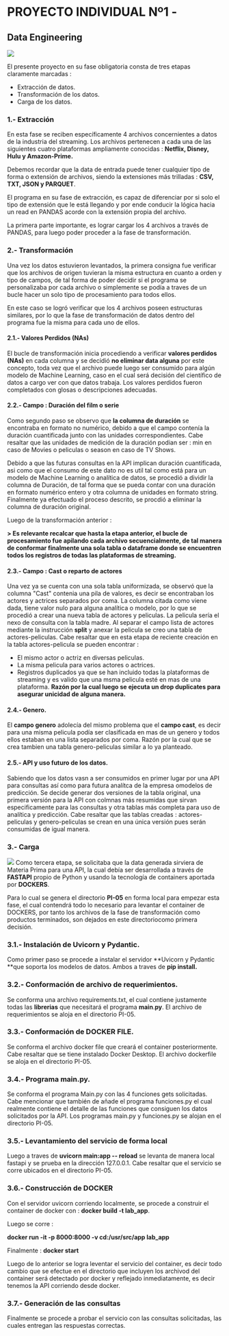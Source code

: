 # PROYECTO INDIVIDUAL Nº1 -
## Data Engineering

![](https://cdn-ajfbi.nitrocdn.com/GuYcnotRkcKfJXshTEEKnCZTOtUwxDnm/assets/static/optimized/rev-b8262e6/wp-content/uploads/2019/07/ETL-e1563879776366.jpg)

El presente proyecto en su fase obligatoria consta de tres etapas claramente marcadas :
- Extracción de datos.
- Transformación de los datos.
- Carga de los datos.

### 1.- Extracción

En esta fase se reciben específicamente 4 archivos concernientes a datos de la industria del streaming. Los archivos pertenecen a cada una de las siguientes cuatro plataformas ampliamente conocidas : **Netflix, Disney, Hulu y Amazon-Prime.**

Debemos recordar que la data de entrada puede tener cualquier tipo de forma o extensión de archivos, siendo la extensiones más trilladas : **CSV, TXT, JSON y PARQUET**.

El programa en su fase de extracción, es capaz de diferenciar por si solo el tipo de extensión que le está llegando y por ende conducir la lógica hacia un read en PANDAS acorde con la extensión propia del archivo.

La primera parte importante, es lograr cargar los 4 archivos a través de PANDAS, para luego poder proceder a la fase de transformación.

### 2.- Transformación

Una vez los datos estuvieron levantados, la primera consigna fue verificar que los archivos de origen tuvieran la misma estructura en cuanto a orden y tipo de campos, de tal forma de poder decidir si el programa se personalizaba por cada archivo o simplemente se podía a traves de un bucle hacer un solo tipo de procesamiento para todos ellos.

En este caso se logró verificar que los 4 archivos poseen estructuras similares, por lo que la fase de transformación de datos dentro del programa fue la misma para cada uno de ellos.

#### 2.1.- Valores Perdidos (NAs)

El bucle de transformación inicia procediendo a verificar **valores perdidos (NAs)** en cada columna y se decidió **no eliminar data alguna** por este concepto, toda vez que el archivo puede luego ser consumido para algún modelo de Machine Learning, caso en el cual será decisión del científico de datos a cargo ver con que datos trabaja. Los valores perdidos fueron completados con glosas o descripciones adecuadas.

#### 2.2.- Campo : Duración del film o serie

Como segundo paso se observo que **la columna de duración** se encontraba en formato no numérico, debido a que el campo contenía la duración cuantificada junto con las unidades correspondientes. Cabe resaltar que las unidades de medición de la duración podian ser : min en caso de Movies o peliculas o season en caso de TV Shows.

Debido a que las futuras consultas en la API implican duración cuantificada, asi como que el consumo de este dato no es util tal como está para un modelo de Machine Learning o analítica de datos, se procedió a dividir la columna de Duración, de tal forma que se pueda contar con una  duración en formato numérico entero y otra columna de unidades en formato string. Finalmente ya efectuado el proceso descrito, se procdió a eliminar la columna de duración original.

Luego de la transformación anterior :

**> Es relevante recalcar que hasta la etapa anterior, el bucle de procesamiento fue apilando cada archivo secuencialmente, de tal manera de conformar finalmente una sola tabla o dataframe donde se encuentren todos los registros de todas las plataformas de streaming.**

#### 2.3.- Campo : Cast o reparto de actores

Una vez ya se cuenta con una sola tabla uniformizada, se observó que la columna "Cast" contenia una pila de valores, es decir se encontraban los actores y actrices separados por coma. La columna citada como viene dada, tiene valor nulo para alguna analítica o modelo, por lo que se procedió a crear una nueva tabla de actores y peliculas. La pelicula sería el nexo de consulta con la tabla madre. Al separar el campo lista de actores mediante la instrucción **split** y anexar la pelicula se creo una tabla de actores-peliculas. Cabe resaltar que en esta etapa de reciente creación en la tabla actores-pelicula se pueden encontrar :
- El mismo actor o actriz en diversas peliculas.
- La misma pelicula para varios actores o actrices.
- Registros duplicados ya que se han incluido todas la plataformas de streaming y es valido que una msma pelicula esté en mas de una plataforma. **Razón por la cual luego se ejecuta un drop duplicates para asegurar unicidad de alguna manera.**

#### 2.4.- Genero.

El **campo genero** adolecía del mismo problema que el **campo cast**, es decir
para una misma pelicula podía ser clasificada en mas de un genero y todos ellos estaban en una lista separados por coma.
Razón por la cual que se crea tambien una tabla genero-peliculas similar a lo ya planteado.

#### 2.5.- API y uso futuro de los datos.

Sabiendo que los datos vasn a ser consumidos en primer lugar por una API para consultas así como para futura analítca de la empresa omodelos de predicción. Se decide generar dos versiones de la tabla original, una primera versión para la API con colmnas más resumidas que sirvan especificamente para las consultas y otra tablas más completa para uso de analítica y predicción.
Cabe resaltar que las tablas creadas : actores-peliculas y genero-peliculas se crean en una única versión pues serán consumidas de igual manera.

### 3.- Carga
![](https://res.cloudinary.com/practicaldev/image/fetch/s--iOsUGN0b--/c_limit%2Cf_auto%2Cfl_progressive%2Cq_auto%2Cw_880/https://dev-to-uploads.s3.amazonaws.com/uploads/articles/l4jt274288k241g94r66.png)
Como tercera etapa, se solicitaba que la data generada sirviera de Materia Prima para una API, la cual debía ser desarrollada a través de **FASTAPI** propio de Python y usando la tecnología de containers aportada por **DOCKERS**.

Para lo cual se genera el directorio **PI-05** en forma local para empezar esta fase, el cual contendrá todo lo necesario para levantar el container de DOCKERS, por tanto los archivos de la fase de transformación como productos terminados, son dejados en este directoriocomo primera decisión.

### 3.1.- Instalación de Uvicorn y Pydantic.

Como primer paso se procede a instalar el servidor **Uvicorn y Pydantic **que soporta los modelos de datos. Ambos a traves de **pip install.**

### 3.2.- Conformación de archivo de requerimientos.

Se conforma una archivo requirements.txt, el cual contiene justamente todas las **librerias** que necesitará el programa **main**.**py**. El archivo de requerimientos se aloja en el directorio PI-05.

### 3.3.- Conformación de DOCKER FILE.
Se conforma el archivo docker file que creará el container posteriormente.  Cabe resaltar que se tiene instalado Docker Desktop. El archivo dockerfile se aloja en el directorio PI-05.

### 3.4.- Programa main.py.

Se conforma el programa Main.py con las 4 funciones gets solicitadas. Cabe mencionar que también de añade el programa funciones.py el cual realmente contiene el detalle de las funciones que consiguen los datos solicitados por la API. Los programas main.py y funciones.py se alojan en el directorio PI-05.

### 3.5.- Levantamiento del servicio de forma local

Luego a traves de **uvicorn main:app -- reload** se levanta de manera local fastapi y se prueba en la dirección 127.0.0.1. Cabe resaltar que el servicio se corre ubicados en el directorio PI-05.

### 3.6.- Construcción de DOCKER

Con el servidor uvicorn corriendo localmente, se procede a construir el container de docker con : **docker build -t lab_app**.

Luego se corre : 

**docker run -it -p 8000:8000 -v cd:/usr/src/app lab_app**

Finalmente : **docker start <nombre o volumen>**

Luego de lo anterior se logra leventar el servicio del container, es decir todo cambio que se efectue en el directorio que incluyen los archivod del container será detectado por docker y reflejado inmediatamente, es decir tenemos la API corriendo desde docker.

### 3.7.- Generación de las consultas

Finalmente se procede a probar el servicio con las consultas solicitadas, las cuales entregan las respuestas correctas.

